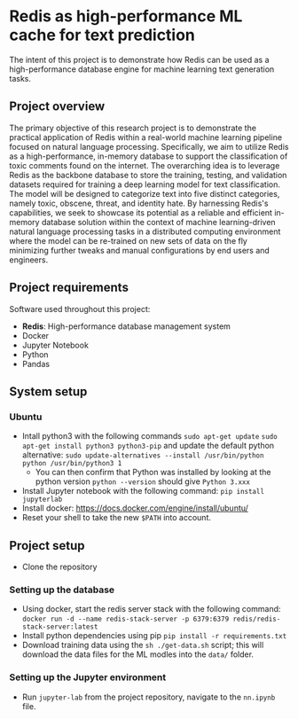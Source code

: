 # Redis as high-performance ML cache for text prediction
The intent of this project is to demonstrate how Redis can be used as a high-performance database engine for machine learning text generation tasks.

## Project overview
The primary objective of this research project is to demonstrate the practical application of Redis within a real-world machine learning pipeline focused on natural language processing. Specifically, we aim to utilize Redis as a high-performance, in-memory database to support the classification of toxic comments found on the internet. The overarching idea is to leverage Redis as the backbone database to store the training, testing, and validation datasets required for training a deep learning model for text classification. The model will be designed to categorize text into five distinct categories, namely toxic, obscene, threat, and identity hate. By harnessing Redis's capabilities, we seek to showcase its potential as a reliable and efficient in-memory database solution within the context of machine learning-driven natural language processing tasks in a distributed computing environment where the model can be re-trained on new sets of data on the fly minimizing further tweaks and manual configurations by end users and engineers.

## Project requirements
Software used throughout this project:
- **Redis**: High-performance database management system
- Docker
- Jupyter Notebook
- Python
- Pandas

## System setup

### Ubuntu
- Intall python3 with the following commands
`sudo apt-get update`
`sudo apt-get install python3 python3-pip`
and update the default python alternative:
`sudo update-alternatives --install /usr/bin/python python /usr/bin/python3 1`
  - You can then confirm that Python was installed by looking at the python version `python --version` should give `Python 3.xxx`
- Install Jupyter notebook with the following command:
`pip install jupyterlab`
- Install docker: https://docs.docker.com/engine/install/ubuntu/
- Reset your shell to take the new `$PATH` into account.

## Project setup
- Clone the repository
### Setting up the database
- Using docker, start the redis server stack with the following command: 
`docker run -d --name redis-stack-server -p 6379:6379 redis/redis-stack-server:latest`
- Install python dependencies using pip `pip install -r requirements.txt`
- Download training data using the `sh ./get-data.sh` script; this will download the data files for the ML modles into the `data/` folder.

### Setting up the Jupyter environment
- Run `jupyter-lab` from the project repository, navigate to the `nn.ipynb` file.
